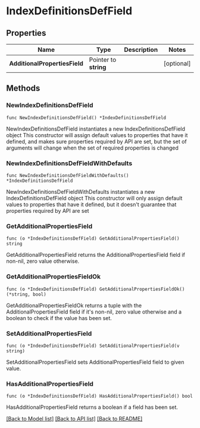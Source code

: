 # IndexDefinitionsDefField

## Properties

Name | Type | Description | Notes
------------ | ------------- | ------------- | -------------
**AdditionalPropertiesField** | Pointer to **string** |  | [optional] 

## Methods

### NewIndexDefinitionsDefField

`func NewIndexDefinitionsDefField() *IndexDefinitionsDefField`

NewIndexDefinitionsDefField instantiates a new IndexDefinitionsDefField object
This constructor will assign default values to properties that have it defined,
and makes sure properties required by API are set, but the set of arguments
will change when the set of required properties is changed

### NewIndexDefinitionsDefFieldWithDefaults

`func NewIndexDefinitionsDefFieldWithDefaults() *IndexDefinitionsDefField`

NewIndexDefinitionsDefFieldWithDefaults instantiates a new IndexDefinitionsDefField object
This constructor will only assign default values to properties that have it defined,
but it doesn't guarantee that properties required by API are set

### GetAdditionalPropertiesField

`func (o *IndexDefinitionsDefField) GetAdditionalPropertiesField() string`

GetAdditionalPropertiesField returns the AdditionalPropertiesField field if non-nil, zero value otherwise.

### GetAdditionalPropertiesFieldOk

`func (o *IndexDefinitionsDefField) GetAdditionalPropertiesFieldOk() (*string, bool)`

GetAdditionalPropertiesFieldOk returns a tuple with the AdditionalPropertiesField field if it's non-nil, zero value otherwise
and a boolean to check if the value has been set.

### SetAdditionalPropertiesField

`func (o *IndexDefinitionsDefField) SetAdditionalPropertiesField(v string)`

SetAdditionalPropertiesField sets AdditionalPropertiesField field to given value.

### HasAdditionalPropertiesField

`func (o *IndexDefinitionsDefField) HasAdditionalPropertiesField() bool`

HasAdditionalPropertiesField returns a boolean if a field has been set.


[[Back to Model list]](../README.md#documentation-for-models) [[Back to API list]](../README.md#documentation-for-api-endpoints) [[Back to README]](../README.md)


